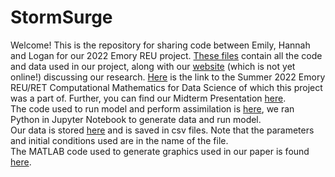 # StormSurge
Welcome! This is the repository for sharing code between Emily, Hannah and Logan for our 2022 Emory REU project.
[These files](https://github.com/hakuupi/StormSurge) contain all the code and data used in our project, along with our [website](https://github.com/loganpknudsen/emory-reu-ret-website/blob/main/content/projects/2022-storm-surge/index.md) (which is not yet online!) discussing our research. [Here](https://www.math.emory.edu/site/cmds-reuret/summer2022/) is the link to the Summer 2022 Emory REU/RET Computational Mathematics for Data Science of which this project was a part of. Further, you can find our Midterm Presentation [here](https://github.com/hakuupi/StormSurge/blob/main/Mid_Term_Presentation.pdf).<br/>
The code used to run model and perform assimilation is [here](https://github.com/hakuupi/StormSurge/tree/main/Juypter_Notebook_Code), we ran Python in Jupyter Notebook to generate data and run model.<br/>
Our data is stored [here](https://github.com/hakuupi/StormSurge/tree/main/Experiment_Data) and is saved in csv files. Note that the parameters and initial conditions used are in the name of the file. <br/>
The MATLAB code used to generate graphics used in our paper is found [here](https://github.com/hakuupi/StormSurge/tree/main/Matlab_Plot_Code).
